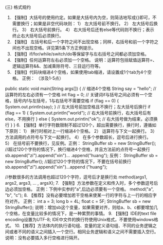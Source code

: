 (三) 格式规约

1.	【强制】大括号的使用约定。如果是大括号内为空，则简洁地写成{}即可，不需要换行；如果是非空代码块则：
1）	左大括号前不换行。
2）	左大括号后换行。
3）	右大括号前换行。 
4）	右大括号后还有else等代码则不换行；表示终止右大括号后必须换行。
2.	【强制】 左括号和后一个字符之间不出现空格；同样，右括号和前一个字符之间也不出现空格。详见第5条下方正例提示。
3.	【强制】if/for/while/switch/do等保留字与左右括号之间都必须加空格。
4.	【强制】任何运算符左右必须加一个空格。
说明：运算符包括赋值运算符=、逻辑运算符&&、加减乘除符号、三目运行符等。
5.	【强制】代码块缩进4个空格，如果使用tab缩进，请设置成1个tab为4个空格。
正例： （涉及1-5点）

public static void main(String args[]) {
// 缩进4个空格
String say = "hello";
// 运算符的左右必须有一个空格
int flag = 0;
// 关键词if与括号之间必须有一个空格，括号内f与左括号，1与右括号不需要空格      if (flag == 0) {
System.out.println(say);
}
// 左大括号前加空格且不换行；左大括号后换行
if (flag == 1) {
System.out.println("world");
// 右大括号前换行，右大括号后有else，不用换行
} else {
System.out.println("ok");
// 右大括号做为结束，必须换行
}
}
6. 【强制】单行字符数限制不超过120个，超出需要换行，换行时，遵循如下原则：  1） 换行时相对上一行缩进4个空格。
2）	运算符与下文一起换行。
3）	方法调用的点符号与下文一起换行。
4）	在多个参数超长，逗号后进行换行。
5）	在括号前不要换行，见反例。正例：
StringBuffer sb = new StringBuffer();
//超过120个字符的情况下，换行缩进4个空格，并且方法前的点符号一起换行  sb.append("zi").append("xin")…
.append("huang");
反例：
StringBuffer sb = new StringBuffer();
//超过120个字符的情况下，不要在括号前换行
sb.append("zi").append("xin")…append
("huang");

//参数很多的方法调用也超过120个字符，逗号后才是换行处  method(args1, args2, args3, ...
, argsX);
7.	【强制】方法参数在定义和传入时，多个参数逗号后边必须加空格。
正例：下例中实参的"a",后边必须要有一个空格。
method("a", "b", "c");
8.	【推荐】没有必要增加若干空格来使某一行的字符与上一行的相应字符对齐。
正例：
int a = 3;
long b = 4L;
float c = 5F;
StringBuffer sb = new StringBuffer();
说明：增加sb这个变量，如果需要对齐，则给a、b、c都要增加几个空格，在变量比较多的情况下，是一种累赘的事情。
9. 【强制】IDE的text file encoding设置为UTF-8; IDE中文件的换行符使用Unix格式，不要使用windows格式。
10.【推荐】方法体内的执行语句组、变量的定义语句组、不同的业务逻辑之间或者不同的语义之间插入一个空行。相同业务逻辑和语义之间不需要插入空行。
说明：没有必要插入多行空格进行隔开。
